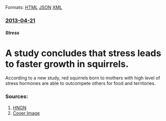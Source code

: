 
Formats: [HTML](/news/2013/04/21/a-study-concludes-that-stress-leads-to-faster-growth-in-squirrels.html)  [JSON](/news/2013/04/21/a-study-concludes-that-stress-leads-to-faster-growth-in-squirrels.json)  [XML](/news/2013/04/21/a-study-concludes-that-stress-leads-to-faster-growth-in-squirrels.xml)  

### [2013-04-21](/news/2013/04/21/index.md)

##### Stress
# A study concludes that stress leads to faster growth in squirrels. 

According to a new study, red squirrels born to mothers with high level of stress hormones are able to outcompete others for food and territories.


### Sources:

1. [HNGN](http://www.hngn.com/articles/2069/20130421/stress-brings-faster-growth-squirrels.htm)
1. [Cover Image](http://images.hngn.com/data/images/full/1895/stress-brings-faster-growth-for-squirrels.jpg)
